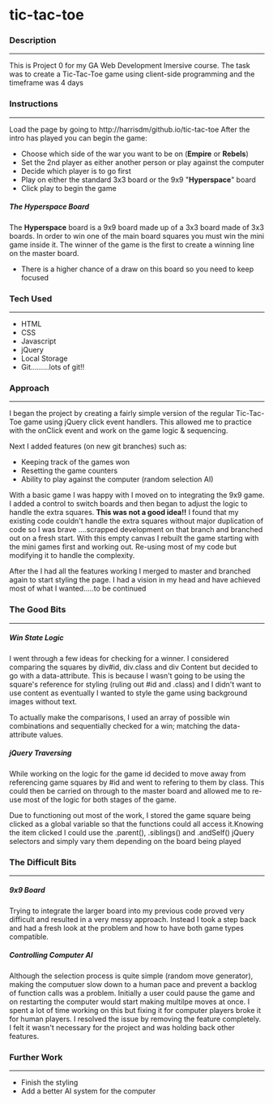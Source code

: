 # tic-tac-toe


### Description
---
This is Project 0 for my GA Web Development Imersive course.
The task was to create a Tic-Tac-Toe game using client-side programming and the timeframe was 4 days


### Instructions
---
Load the page by going to http://harrisdm/github.io/tic-tac-toe
After the intro has played you can begin the game:
- Choose which side of the war you want to be on (**Empire** or **Rebels**)
- Set the 2nd player as either another person or play against the computer
- Decide which player is to go first
- Play on either the standard 3x3 board or the 9x9 "**Hyperspace**" board
- Click play to begin the game

##### The Hyperspace Board
The **Hyperspace** board is a 9x9 board made up of a 3x3 board made of 3x3 boards.
In order to win one of the main board squares you must win the mini game inside it.
The winner of the game is the first to create a winning line on the master board.
- There is a higher chance of a draw on this board so you need to keep focused

### Tech Used
---
- HTML
- CSS
- Javascript
- jQuery
- Local Storage
- Git.........lots of git!!

### Approach
---
I began the project by creating a fairly simple version of the regular Tic-Tac-Toe game using 
jQuery click event handlers. This allowed me to practice with the onClick event and work on
the game logic & sequencing.

Next I added features (on new git branches) such as:
- Keeping track of the games won
- Resetting the game counters
- Ability to play against the computer (random selection AI)

With a basic game I was happy with I moved on to integrating the 9x9 game. I added a control to 
switch boards and then began to adjust the logic to handle the extra squares. **This was not a good idea!!** 
I found that my existing code couldn't handle the extra squares without major duplication of code 
so I was brave ....scrapped development on that branch and branched out on a fresh start. With this 
empty canvas I rebuilt the game starting with the mini games first and working out. Re-using most of
my code but modifying it to handle the complexity.

After the I had all the features working I merged to master and branched again to start styling the page. 
I had a vision in my head and have achieved most of what I wanted.....to be continued

### The Good Bits
---
##### Win State Logic
I went through a few ideas for checking for a winner. I considered comparing the squares by
div#id, div.class and div Content but  decided to go with a data-attribute. This is because 
I wasn't going to be using the square's reference for styling (ruling out #id and .class) and 
I didn't want to use content as eventually I wanted to style the game using background images 
without text.

To actually make the comparisons, I used an array of possible win combinations and sequentially
checked for a win; matching the data-attribute values.

##### jQuery Traversing
While working on the logic for the game id decided to move away from referencing game squares 
by #id and went to refering to them by class. This could then be carried on through to the master 
board and allowed me to re-use most of the logic for both stages of the game.

Due to functioning out most of the work, I stored the game square being clicked as a global 
variable so that the functions could all access it.Knowing the item clicked I could use the
.parent(), .siblings() and .andSelf() jQuery selectors and simply vary them depending on the
board being played


### The Difficult Bits
---
##### 9x9 Board
Trying to integrate the larger board into my previous code proved very difficult and resulted 
in a very messy approach. Instead I took a step back and had a fresh look at the problem and 
how to have both game types compatible.

##### Controlling Computer AI
Although the selection process is quite simple (random move generator), making the computuer 
slow down to a human pace and prevent a backlog of function calls was a problem. Initially a 
user could pause the game and on restarting the computer would start making multilpe moves at 
once. I spent a lot of time working on this but fixing it for computer players broke it for 
human players. I resolved the issue by removing the feature completely. I felt it wasn't 
necessary for the project and was holding back other features.

### Further Work
---
- Finish the styling
- Add a better AI system for the computer





